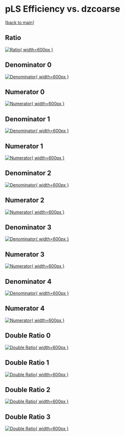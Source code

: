# pLS Efficiency vs. dzcoarse

[[back to main](./)]



## Ratio

[![Ratio](../mtv/var/pLS_base_0_-1_eff_dzcoarse.png){ width=600px }](../mtv/var/pLS_base_0_-1_eff_dzcoarse.pdf)

## Denominator 0

[![Denominator](../mtv/den/pLS_base_0_-1_eff_dzcoarse_den0.png){ width=600px }](../mtv/den/pLS_base_0_-1_eff_dzcoarse_den0.pdf)

## Numerator 0

[![Numerator](../mtv/num/pLS_base_0_-1_eff_dzcoarse_num0.png){ width=600px }](../mtv/num/pLS_base_0_-1_eff_dzcoarse_num0.pdf)

## Denominator 1

[![Denominator](../mtv/den/pLS_base_0_-1_eff_dzcoarse_den1.png){ width=600px }](../mtv/den/pLS_base_0_-1_eff_dzcoarse_den1.pdf)

## Numerator 1

[![Numerator](../mtv/num/pLS_base_0_-1_eff_dzcoarse_num1.png){ width=600px }](../mtv/num/pLS_base_0_-1_eff_dzcoarse_num1.pdf)

## Denominator 2

[![Denominator](../mtv/den/pLS_base_0_-1_eff_dzcoarse_den2.png){ width=600px }](../mtv/den/pLS_base_0_-1_eff_dzcoarse_den2.pdf)

## Numerator 2

[![Numerator](../mtv/num/pLS_base_0_-1_eff_dzcoarse_num2.png){ width=600px }](../mtv/num/pLS_base_0_-1_eff_dzcoarse_num2.pdf)

## Denominator 3

[![Denominator](../mtv/den/pLS_base_0_-1_eff_dzcoarse_den3.png){ width=600px }](../mtv/den/pLS_base_0_-1_eff_dzcoarse_den3.pdf)

## Numerator 3

[![Numerator](../mtv/num/pLS_base_0_-1_eff_dzcoarse_num3.png){ width=600px }](../mtv/num/pLS_base_0_-1_eff_dzcoarse_num3.pdf)

## Denominator 4

[![Denominator](../mtv/den/pLS_base_0_-1_eff_dzcoarse_den4.png){ width=600px }](../mtv/den/pLS_base_0_-1_eff_dzcoarse_den4.pdf)

## Numerator 4

[![Numerator](../mtv/num/pLS_base_0_-1_eff_dzcoarse_num4.png){ width=600px }](../mtv/num/pLS_base_0_-1_eff_dzcoarse_num4.pdf)

## Double Ratio 0

[![Double Ratio](../mtv/ratio/pLS_base_0_-1_eff_dzcoarse_ratio0.png){ width=600px }](../mtv/ratio/pLS_base_0_-1_eff_dzcoarse_ratio0.pdf)

## Double Ratio 1

[![Double Ratio](../mtv/ratio/pLS_base_0_-1_eff_dzcoarse_ratio1.png){ width=600px }](../mtv/ratio/pLS_base_0_-1_eff_dzcoarse_ratio1.pdf)

## Double Ratio 2

[![Double Ratio](../mtv/ratio/pLS_base_0_-1_eff_dzcoarse_ratio2.png){ width=600px }](../mtv/ratio/pLS_base_0_-1_eff_dzcoarse_ratio2.pdf)

## Double Ratio 3

[![Double Ratio](../mtv/ratio/pLS_base_0_-1_eff_dzcoarse_ratio3.png){ width=600px }](../mtv/ratio/pLS_base_0_-1_eff_dzcoarse_ratio3.pdf)

